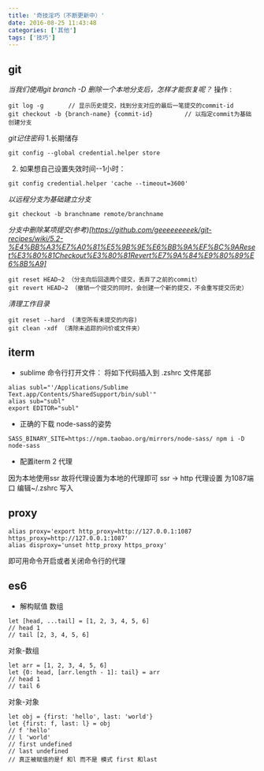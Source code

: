 ```yaml
---
title: '奇技淫巧（不断更新中）'
date: 2016-08-25 11:43:48
categories: ['其他']
tags: ['技巧']
---
```


## git
*当我们使用git branch -D 删除一个本地分支后，怎样才能恢复呢？*
操作 :
```
git log -g       // 显示历史提交，找到分支对应的最后一笔提交的commit-id
git checkout -b {branch-name} {commit-id}         // 以指定commit为基础创建分支
```
*git记住密码*
1.长期储存
```
git config --global credential.helper store
```
2. 如果想自己设置失效时间--1小时：
```
git config credential.helper 'cache --timeout=3600'
```
*以远程分支为基础建立分支*
```
git checkout -b branchname remote/branchname 
```
*分支中删除某项提交(参考)[https://github.com/geeeeeeeeek/git-recipes/wiki/5.2-%E4%BB%A3%E7%A0%81%E5%9B%9E%E6%BB%9A%EF%BC%9AReset%E3%80%81Checkout%E3%80%81Revert%E7%9A%84%E9%80%89%E6%8B%A9]*
```
git reset HEAD~2 （分支向后回退两个提交，丢弃了之前的commit）
git revert HEAD~2 （撤销一个提交的同时，会创建一个新的提交，不会重写提交历史）
```
*清理工作目录*
```
git reset --hard  (清空所有未提交的内容)
git clean -xdf （清除未追踪的问价或文件夹）
```

## iterm
- sublime 命令行打开文件：
将如下代码插入到 .zshrc 文件尾部
```
alias subl="'/Applications/Sublime Text.app/Contents/SharedSupport/bin/subl'"
alias sub="subl"
export EDITOR="subl"
```
- 正确的下载 node-sass的姿势
```
SASS_BINARY_SITE=https://npm.taobao.org/mirrors/node-sass/ npm i -D node-sass
```
- 配置iterm 2 代理

因为本地使用ssr 故将代理设置为本地的代理即可 ssr -> http 代理设置 为1087端口
编辑~/.zshrc 写入

## proxy
```
alias proxy='export http_proxy=http://127.0.0.1:1087 https_proxy=http://127.0.0.1:1087'  
alias disproxy='unset http_proxy https_proxy'
```
即可用命令开启或者关闭命令行的代理

## es6
- 解构赋值
数组
```
let [head, ...tail] = [1, 2, 3, 4, 5, 6]
// head 1
// tail [2, 3, 4, 5, 6]
```
对象-数组
```
let arr = [1, 2, 3, 4, 5, 6]
let {0: head, [arr.length - 1]: tail} = arr
// head 1
// tail 6
```
对象-对象
```
let obj = {first: 'hello', last: 'world'}
let {first: f, last: l} = obj
// f 'hello'
// l 'world'
// first undefined
// last undefined
// 真正被赋值的是f 和l 而不是 模式 first 和last
```
